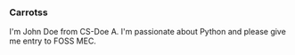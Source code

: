 ### Carrotss

I'm John Doe from CS-Doe A. I'm passionate about Python and please give me entry to FOSS MEC.
